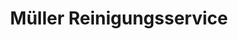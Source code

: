 ---
title: "Müller Reinigungsservice"
url: /laichingen/mueller-reinigungsservice/
shop: Wäscherei
---